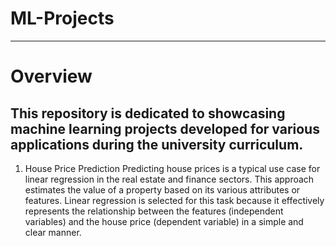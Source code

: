 # ML-Projects
---
# Overview
This repository is dedicated to showcasing machine learning projects developed for various applications during the university curriculum.
---
1. House Price Prediction
   Predicting house prices is a typical use case for linear regression in the real estate and finance sectors. This approach estimates the value of a property based on its various attributes or features. Linear regression is selected for this task because it effectively represents the relationship between the features (independent variables) and the house price (dependent variable) in a simple and clear manner.

